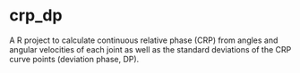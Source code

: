 # crp_dp
A R project to calculate continuous relative phase (CRP) from angles and angular velocities of each joint as well as the standard deviations of the CRP curve points (deviation phase, DP).
